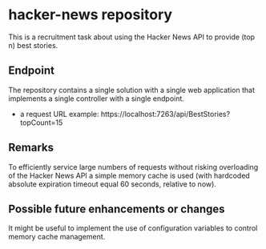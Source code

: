 # hacker-news repository
This is a recruitment task about using the Hacker News API to provide (top n) best stories.

## Endpoint
The repository contains a single solution with a single web application that implements a single controller with a single endpoint.
- a request URL example: https://localhost:7263/api/BestStories?topCount=15

## Remarks
To efficiently service large numbers of requests without risking overloading of the Hacker News API a simple memory cache is used (with hardcoded absolute expiration timeout equal 60 seconds, relative to now).

## Possible future enhancements or changes
It might be useful to implement the use of configuration variables to control memory cache management.
